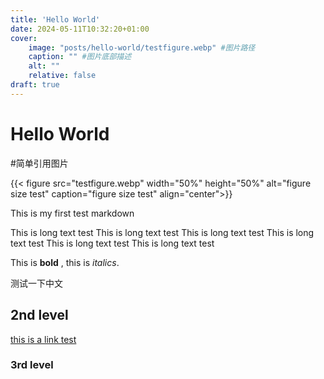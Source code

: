 ```yaml
---
title: 'Hello World'
date: 2024-05-11T10:32:20+01:00
cover:
    image: "posts/hello-world/testfigure.webp" #图片路径
    caption: "" #图片底部描述
    alt: ""
    relative: false
draft: true
---
```


# Hello World

<!-- {{< figure src="path/to/image.jpg"
           alt="Descriptive text about the image"
           caption="This is an image caption that supports **markdown**."
           title="Image Title"
           width="300"
           height="200"
           class="additional-class"
           align="center"
           link="http://example.com"
           target="_blank"
           rel="noopener noreferrer"
           attr="Image attribution"
           attrlink="http://attribution-link.com"
>}} -->

<!-- ![figure size test](testfigure.webp) --> #简单引用图片

{{< figure src="testfigure.webp" width="50%" height="50%" alt="figure size test" caption="figure size test" align="center">}}

This is my first test markdown

This is long text test This is long text test This is long text test This is long text test This is long text test This is long text test

This is **bold** , this is *italics*.

测试一下中文

## 2nd level

[this is a link test](https://www.8bei8.com/book/zhuangzi.html)

### 3rd level